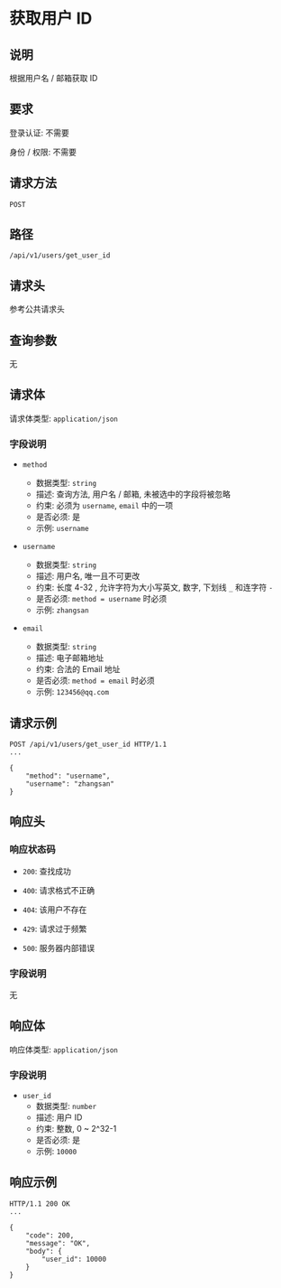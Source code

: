 # 获取用户 ID

## 说明

根据用户名 / 邮箱获取 ID

## 要求

登录认证: 不需要

身份 / 权限: 不需要

## 请求方法

`POST`

## 路径

`/api/v1/users/get_user_id`

## 请求头

参考公共请求头

## 查询参数

无

## 请求体

请求体类型: `application/json`

### 字段说明

- `method`
    - 数据类型: `string`
    - 描述: 查询方法, 用户名 / 邮箱, 未被选中的字段将被忽略
    - 约束: 必须为 `username`, `email` 中的一项
    - 是否必须: 是
    - 示例: `username`

- `username`
    - 数据类型: `string`
    - 描述: 用户名, 唯一且不可更改
    - 约束: 长度 4-32 , 允许字符为大小写英文, 数字, 下划线 `_` 和连字符 `-`
    - 是否必须: `method = username` 时必须
    - 示例: `zhangsan`

- `email`
    - 数据类型: `string`
    - 描述: 电子邮箱地址
    - 约束: 合法的 Email 地址
    - 是否必须: `method = email` 时必须
    - 示例: `123456@qq.com`

## 请求示例

```
POST /api/v1/users/get_user_id HTTP/1.1
...

{
    "method": "username",
    "username": "zhangsan"
}
```

## 响应头

### 响应状态码

- `200`: 查找成功

- `400`: 请求格式不正确

- `404`: 该用户不存在

- `429`: 请求过于频繁

- `500`: 服务器内部错误

### 字段说明

无

## 响应体

响应体类型: `application/json`

### 字段说明

- `user_id`
    - 数据类型: `number`
    - 描述: 用户 ID
    - 约束: 整数, 0 ~ 2^32-1
    - 是否必须: 是
    - 示例: `10000`

## 响应示例

```
HTTP/1.1 200 OK
...

{
    "code": 200,
    "message": "OK",
    "body": {
        "user_id": 10000
    }
}
```